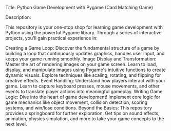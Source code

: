 Title: Python Game Development with Pygame (Card Matching Game)

Description:

This repository is your one-stop shop for learning game development with Python using the powerful Pygame library. Through a series of interactive projects, you'll gain practical experience in:

Creating a Game Loop: Discover the fundamental structure of a game by building a loop that continuously updates graphics, handles user input, and keeps your game running smoothly.
Image Display and Transformation: Master the art of rendering images on your game screen. Learn to load, display, and manipulate images using Pygame's intuitive functions to create dynamic visuals. Explore techniques like scaling, rotating, and flipping for creative effects.
Event Handling: Understand how players interact with your game. Learn to capture keyboard presses, mouse movements, and other events to translate player actions into meaningful gameplay.
Writing Game Logic: Dive into the heart of game development! Implement core logic for game mechanics like object movement, collision detection, scoring systems, and win/lose conditions.
Beyond the Basics: This repository provides a springboard for further exploration. Get tips on sound effects, animation, physics simulation, and more to take your game concepts to the next level.
